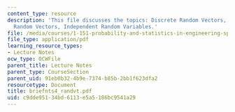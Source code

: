 ```yaml
---
content_type: resource
description: 'This file discusses the topics: Discrete Random Vectors, Continuous
  Random Vectors, Independent Random Variables.'
file: /media/courses/1-151-probability-and-statistics-in-engineering-spring-2005/c9dde95134bd6113e5a5186bc9541a29_briefnts4_randvt.pdf
file_type: application/pdf
learning_resource_types:
- Lecture Notes
ocw_type: OCWFile
parent_title: Lecture Notes
parent_type: CourseSection
parent_uid: 91eb0b32-4b9e-7374-b85b-2bb1f623dfa2
resourcetype: Document
title: briefnts4_randvt.pdf
uid: c9dde951-34bd-6113-e5a5-186bc9541a29
---
```

